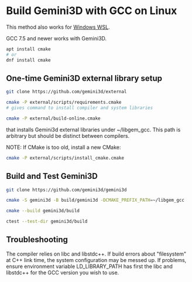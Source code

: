# Build Gemini3D with GCC on Linux

This method also works for
[Windows WSL](https://docs.microsoft.com/en-us/windows/wsl/install).

GCC 7.5 and newer works with Gemini3D.

```sh
apt install cmake
# or
dnf install cmake
```

## One-time Gemini3D external library setup

```sh
git clone https://github.com/gemini3d/external

cmake -P external/scripts/requirements.cmake
# gives command to install compiler and system libraries

cmake -P external/build-online.cmake
```

that installs Gemini3d external libraries under ~/libgem_gcc.
This path is arbitrary but should be distinct between compilers.

NOTE: If CMake is too old, install a new CMake:

```sh
cmake -P external/scripts/install_cmake.cmake
```

## Build and Test Gemini3D

```sh
git clone https://github.com/gemini3d/gemini3d

cmake -S gemini3d -B build/gemini3d -DCMAKE_PREFIX_PATH=~/libgem_gcc

cmake --build gemini3d/build

ctest --test-dir gemini3d/build
```

## Troubleshooting

The compiler relies on libc and libstdc++.
If build errors about "filesystem" at C++ link time, the system configuration may be messed up.
If problems, ensure environment variable LD_LIBRARY_PATH has first the libc and libstdc++ for the GCC version you wish to use.
